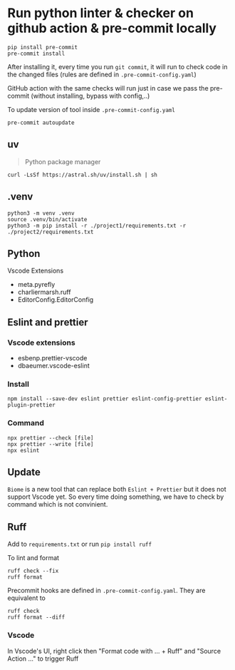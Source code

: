 # Run python linter & checker on github action & pre-commit locally

```shell
pip install pre-commit
pre-commit install
```

After installing it, every time you run `git commit`, it will run to check code in the changed files (rules are defined in `.pre-commit-config.yaml`)

GitHub action with the same checks will run just in case we pass the pre-commit (without installing, bypass with config,..)

To update version of tool inside `.pre-commit-config.yaml`
```shell
pre-commit autoupdate
```

## uv
> Python package manager
```shell
curl -LsSf https://astral.sh/uv/install.sh | sh
```

## .venv
```shell
python3 -m venv .venv
source .venv/bin/activate
python3 -m pip install -r ./project1/requirements.txt -r ./project2/requirements.txt
```

## Python
Vscode Extensions
* meta.pyrefly
* charliermarsh.ruff
* EditorConfig.EditorConfig

## Eslint and prettier
### Vscode extensions
* esbenp.prettier-vscode
* dbaeumer.vscode-eslint

### Install
```shell
npm install --save-dev eslint prettier eslint-config-prettier eslint-plugin-prettier
```

### Command
```shell
npx prettier --check [file]
npx prettier --write [file]
npx eslint
```
## Update
`Biome` is a new tool that can replace both `Eslint + Prettier` but it does not support Vscode yet. So every time doing something, we have to check by command which is not convinient.

## Ruff
Add to `requirements.txt` or run `pip install ruff`

To lint and format
```shell
ruff check --fix
ruff format
```

Precommit hooks are defined in `.pre-commit-config.yaml`. They are equivalent to
```shell
ruff check
ruff format --diff
```
### Vscode
In Vscode's UI, right click then "Format code with ... + Ruff" and "Source Action ..." to trigger Ruff